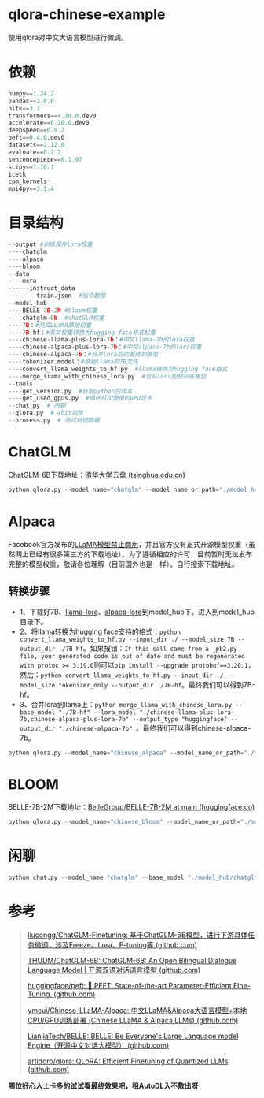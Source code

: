 # qlora-chinese-example
使用qlora对中文大语言模型进行微调。

# 依赖

```python
numpy==1.24.2
pandas==2.0.0
nltk==3.7
transformers==4.30.0.dev0
accelerate==0.20.0.dev0
deepspeed==0.9.2
peft==0.4.0.dev0
datasets==2.12.0
evaluate==0.2.2
sentencepiece==0.1.97
scipy==1.10.1
icetk
cpm_kernels
mpi4py==3.1.4
```

# 目录结构

```python
--output #训练保存lora权重
----chatglm
----alpaca
----bloom
--data
----msra
------instruct_data
--------train.json  #指令数据
--model_hub
----BELLE-7B-2M #bloom权重
----chatglm-6b  #chatGLM权重
----7B：#英文LLaMA原始权重
----7B-hf：#英文权重转换为hugging face格式权重
----chinese-llama-plus-lora-7b：#中文llama-7b的lora权重
----chinese-alpaca-plus-lora-7b：#中文alpaca-7b的lora权重
----chinese-alpaca-7b：#合并lora后的最终的模型
----tokenizer.model：#原始llama的7B文件
----convert_llama_weights_to_hf.py  #llama转换为hugging face格式
----merge_llama_with_chinese_lora.py  #合并lora到预训练模型
--tools
----get_version.py  #获取python包版本
----get_used_gpus.py  #循环打印使用的GPU显卡
--chat.py  # 闲聊
--qlora.py  # 4bit训练
--process.py  # 测试处理数据
```

# ChatGLM

ChatGLM-6B下载地址：[清华大学云盘 (tsinghua.edu.cn)](https://cloud.tsinghua.edu.cn/d/fb9f16d6dc8f482596c2/) 

```python
python qlora.py --model_name="chatglm" --model_name_or_path="./model_hub/chatglm-6b" --trust_remote_code=True --dataset="msra" --source_max_len=128 --target_max_len=64 --do_train --save_total_limit=1 --padding_side="left" --per_device_train_batch_size=8 --do_eval --bits=4 --save_steps=10 --gradient_accumulation_steps=1 --learning_rate=1e-5 --output_dir="./output/chatglm/" --lora_r=8 --lora_alpha=32
```

# Alpaca

Facebook官方发布的[LLaMA模型禁止商用](https://github.com/facebookresearch/llama)，并且官方没有正式开源模型权重（虽然网上已经有很多第三方的下载地址）。为了遵循相应的许可，目前暂时无法发布完整的模型权重，敬请各位理解（目前国外也是一样）。自行搜索下载地址。

## 转换步骤

- 1、下载好7B、[llama-lora](https://huggingface.co/ziqingyang/chinese-llama-plus-lora-7b)、[alpaca-lora](https://huggingface.co/ziqingyang/chinese-alpaca-plus-lora-7b)到model_hub下。进入到model_hub目录下。
- 2、将llama转换为hugging face支持的格式：`python convert_llama_weights_to_hf.py --input_dir ./ --model_size 7B --output_dir ./7B-hf`。如果报错：`If this call came from a _pb2.py file, your generated code is out of date and must be regenerated with protoc >= 3.19.0`则可以`pip install --upgrade protobuf==3.20.1`，然后：`python convert_llama_weights_to_hf.py --input_dir ./ --model_size tokenizer_only --output_dir ./7B-hf`。最终我们可以得到7B-hf。
- 3、合并lora到llama上：`python merge_llama_with_chinese_lora.py --base_model "./7B-hf" --lora_model "./chinese-llama-plus-lora-7b,chinese-alpaca-plus-lora-7b" --output_type "huggingface" --output_dir "./chinese-alpaca-7b" `。最终我们可以得到chinese-alpaca-7b。

```python
python qlora.py --model_name="chinese_alpaca" --model_name_or_path="./model_hub/chinese-alpaca-7b" --trust_remote_code=False --dataset="msra" --source_max_len=128 --target_max_len=64 --do_train --save_total_limit=1 --padding_side="right" --per_device_train_batch_size=8 --do_eval --bits=4 --save_steps=10 --gradient_accumulation_steps=1 --learning_rate=1e-5 --output_dir="./output/alpaca/" --lora_r=8 --lora_alpha=32
```

# BLOOM

BELLE-7B-2M下载地址：[BelleGroup/BELLE-7B-2M at main (huggingface.co)](https://huggingface.co/BelleGroup/BELLE-7B-2M/tree/main)

```python
python qlora.py --model_name="chinese_bloom" --model_name_or_path="./model_hub/BELLE-7B-2M" --trust_remote_code=False --dataset="msra" --source_max_len=128 --target_max_len=64 --do_train --save_total_limit=1 --padding_side="left" --per_device_train_batch_size=8 --do_eval --bits=4 --save_steps=10 --gradient_accumulation_steps=1 --learning_rate=1e-5 --output_dir="./output/bloom/" --lora_r=8 --lora_alpha=32
```

# 闲聊

```python
python chat.py --model_name "chatglm" --base_model "./model_hub/chatglm-6b" --tokenizer_path "./model_hub/chatglm-6b" --lora_model "./output/chatglm/adapter_model" --with_prompt --interactive
```

# 参考

> [liucongg/ChatGLM-Finetuning: 基于ChatGLM-6B模型，进行下游具体任务微调，涉及Freeze、Lora、P-tuning等 (github.com)](https://github.com/liucongg/ChatGLM-Finetuning)
>
> [THUDM/ChatGLM-6B: ChatGLM-6B: An Open Bilingual Dialogue Language Model | 开源双语对话语言模型 (github.com)](https://github.com/THUDM/ChatGLM-6B/projects?query=is%3Aopen)
>
> [huggingface/peft: 🤗 PEFT: State-of-the-art Parameter-Efficient Fine-Tuning. (github.com)](https://github.com/huggingface/peft)
>
> [ymcui/Chinese-LLaMA-Alpaca: 中文LLaMA&Alpaca大语言模型+本地CPU/GPU训练部署 (Chinese LLaMA & Alpaca LLMs) (github.com)](https://github.com/ymcui/Chinese-LLaMA-Alpaca)
>
> [LianjiaTech/BELLE: BELLE: Be Everyone's Large Language model Engine（开源中文对话大模型） (github.com)](https://github.com/LianjiaTech/BELLE/)
>
> [artidoro/qlora: QLoRA: Efficient Finetuning of Quantized LLMs (github.com)](https://github.com/artidoro/qlora)

**哪位好心人士卡多的试试看最终效果吧，租AutoDL入不敷出呀**
